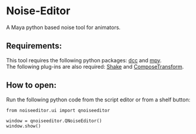 # Noise-Editor
A Maya python based noise tool for animators.  

## Requirements:
This tool requires the following python packages: [dcc](https://github.com/bhsingleton/dcc) and [mpy](https://github.com/bhsingleton/mpy).   
The following plug-ins are also required: [Shake](https://github.com/bhsingleton/Shake) and [ComposeTransform](https://github.com/bhsingleton/ComposeTransform).
  
## How to open:
Run the following python code from the script editor or from a shelf button:  
  
```
from noiseeditor.ui import qnoiseeditor

window = qnoiseeditor.QNoiseEditor()
window.show()
```
